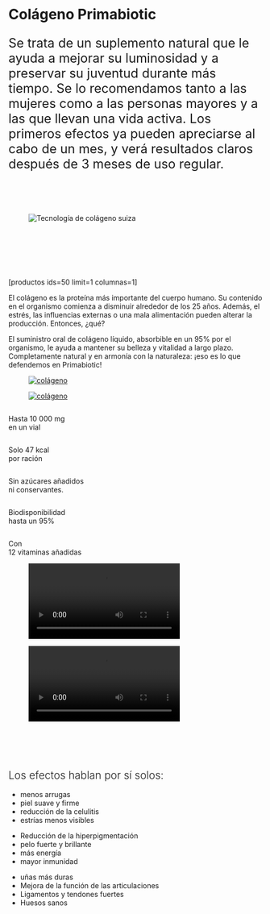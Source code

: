 <!-- wp:image {"align":"wide","id":4602,"sizeSlug":"full","linkDestination":"custom","className":"main-desktop-banner"} -->
<figure class="wp-block-image alignwide size-full main-desktop-banner"><a href="https://primabiotic.de/produkt/primabiotic-collagen-x30/"><img src="https://primabiotic.de/wp-content/uploads/2023/02/banner-1280x550_collagen.png" alt="" class="wp-image-4602"/></a></figure>
<!-- /wp:image -->

<!-- wp:image {"align":"wide","id":4604,"sizeSlug":"full","linkDestination":"custom","className":"main-mobile-banner"} -->
<figure class="wp-block-image alignwide size-full main-mobile-banner"><a href="https://primabiotic.de/produkt/primabiotic-collagen-x30/"><img src="https://primabiotic.de/wp-content/uploads/2023/02/banner-686x556_collagen.png" alt="" class="wp-image-4604"/></a></figure>
<!-- /wp:image -->

<!-- wp:columns {"align":"wide","className":"second-main-section"} -->
<div class="wp-block-columns alignwide second-main-section"><!-- wp:column {"width":"60%"} -->
<div class="wp-block-column" style="flex-basis:60%"><!-- wp:heading {"level":1} -->
<h1>Colágeno Primabiotic</h1>
<!-- /wp:heading -->

<!-- wp:paragraph {"style":{"typography":{"fontSize":"25px"}}} -->
<p style="font-size:25px">Se trata de un suplemento natural que le ayuda a mejorar su luminosidad y a preservar su juventud durante más tiempo. Se lo recomendamos tanto a las mujeres como a las personas mayores y a las que llevan una vida activa. 
Los primeros efectos ya pueden apreciarse al cabo de un mes, y verá resultados claros después de 3 meses de uso regular.</p>
<!-- /wp:paragraph -->

<!-- wp:spacer {"height":"45px"} -->
<div style="height:45px" aria-hidden="true" class="wp-block-spacer"></div>
<!-- /wp:spacer -->

<!-- wp:image {"align":"center","id":1735,"sizeSlug":"full","linkDestination":"none"} -->
<figure class="wp-block-image aligncenter size-full"><img src="https://primabiotic.de/wp-content/uploads/2022/12/collagen-technology-swiss.png" alt="Tecnología de colágeno suiza" class="wp-image-1735"/></figure>
<!-- /wp:image -->

<!-- wp:spacer {"height":"45px"} -->
<div style="height:45px" aria-hidden="true" class="wp-block-spacer"></div>
<!-- /wp:spacer --></div>
<!-- /wp:column -->

<!-- wp:column {"width":"40%"} -->
<div class="wp-block-column" style="flex-basis:40%"><!-- wp:spacer {"height":"37px"} -->
<div style="height:37px" aria-hidden="true" class="wp-block-spacer"></div>
<!-- /wp:spacer -->

<!-- wp:shortcode -->
[productos ids=50 limit=1 columnas=1]
<!-- /wp:shortcode --></div>
<!-- /wp:column --></div>
<!-- /wp:columns -->

<!-- wp:paragraph {"fontSize":"medium"} -->
<p class="has-medium-font-size">El colágeno es la proteína más importante del cuerpo humano. Su contenido en el organismo comienza a disminuir alrededor de los 25 años. Además, el estrés, las influencias externas
o una mala alimentación pueden alterar la producción. Entonces, ¿qué?</p>
<!-- /wp:paragraph -->

<!-- wp:paragraph {"fontSize":"medium"} -->
<p class="has-medium-font-size">El suministro oral de colágeno líquido, absorbible en un 95% por el organismo,
le ayuda a mantener su belleza y vitalidad a largo plazo. Completamente natural
y en armonía con la naturaleza: ¡eso es lo que defendemos en Primabiotic!</p>
<!-- /wp:paragraph -->

<!-- wp:columns -->
<div class="wp-block-columns"><!-- wp:column -->
<div class="wp-block-column"><!-- wp:image {"id":5221,"sizeSlug":"full","linkDestination":"custom","className":"main-desktop-banner"} -->
<figure class="wp-block-image size-full main-desktop-banner"><a href="https://primabiotic.de/produkt/primabiotic-collagen-60-flaschchen-zum-valentinstag-2023-mega-angebot/"><img src="https://primabiotic.de/wp-content/uploads/2023/02/primabiotic-d.jpg" alt="colágeno" class="wp-image-5221"/></a></figure>
<!-- /wp:image --></div>
<!-- /wp:column --></div>
<!-- /wp:columns -->

<!-- wp:columns -->
<div class="wp-block-columns"><!-- wp:column -->
<div class="wp-block-column"><!-- wp:image {"id":5222,"sizeSlug":"large","linkDestination":"custom","className":"main-mobile-banner"} -->
<figure class="wp-block-image size-large main-mobile-banner"><a href="https://primabiotic.de/produkt/primabiotic-collagen-60-flaschchen-zum-valentinstag-2023-mega-angebot/"><img src="https://primabiotic.de/wp-content/uploads/2023/02/primabiotic-m-1024x833.jpg" alt="colágeno" class="wp-image-5222"/></a></figure>
<!-- /wp:image --></div>
<!-- /wp:column --></div>
<!-- /wp:columns -->

<!-- wp:columns -->
<div class="wp-block-columns"><!-- wp:column -->
<div class="wp-block-column"><!-- wp:image {"align":"center","id":1746,"sizeSlug":"full","linkDestination":"none"} -->
<figure class="wp-block-image aligncenter size-full"><img src="https://primabiotic.de/wp-content/uploads/2022/12/ico1.png" alt="" class="wp-image-1746"/></figure>
<!-- /wp:image -->

<!-- wp:paragraph {"align":"center"} -->
<p class="has-text-align-center">Hasta 10 000 mg <br>en un vial</p>
<!-- /wp:paragraph --></div>
<!-- /wp:column -->

<!-- wp:column -->
<div class="wp-block-column"><!-- wp:image {"align":"center","id":1745,"sizeSlug":"full","linkDestination":"none"} -->
<figure class="wp-block-image aligncenter size-full"><img src="https://primabiotic.de/wp-content/uploads/2022/12/ico2.png" alt="" class="wp-image-1745"/></figure>
<!-- /wp:image -->

<!-- wp:paragraph {"align":"center"} -->
<p class="has-text-align-center">Solo 47 kcal <br>por ración</p>
<!-- /wp:paragraph --></div>
<!-- /wp:column -->

<!-- wp:column -->
<div class="wp-block-column"><!-- wp:image {"align":"center","id":1760,"sizeSlug":"full","linkDestination":"none"} -->
<figure class="wp-block-image aligncenter size-full"><img src="https://primabiotic.de/wp-content/uploads/2022/12/ico5.png" alt="" class="wp-image-1760"/></figure>
<!-- /wp:image -->

<!-- wp:paragraph {"align":"center"} -->
<p class="has-text-align-center">Sin azúcares añadidos <br>ni conservantes.</p>
<!-- /wp:paragraph --></div>
<!-- /wp:column -->

<!-- wp:column -->
<div class="wp-block-column"><!-- wp:image {"align":"center","id":1756,"sizeSlug":"full","linkDestination":"none"} -->
<figure class="wp-block-image aligncenter size-full"><img src="https://primabiotic.de/wp-content/uploads/2022/12/ico4.png" alt="" class="wp-image-1756"/></figure>
<!-- /wp:image -->

<!-- wp:paragraph {"align":"center"} -->
<p class="has-text-align-center">Biodisponibilidad <br>hasta un 95%</p>
<!-- /wp:paragraph --></div>
<!-- /wp:column -->

<!-- wp:column -->
<div class="wp-block-column"><!-- wp:image {"align":"center","id":1761,"sizeSlug":"full","linkDestination":"none"} -->
<figure class="wp-block-image aligncenter size-full"><img src="https://primabiotic.de/wp-content/uploads/2022/12/ico6.png" alt="" class="wp-image-1761"/></figure>
<!-- /wp:image -->

<!-- wp:paragraph {"align":"center"} -->
<p class="has-text-align-center">Con <br> 12 vitaminas añadidas</p>
<!-- /wp:paragraph --></div>
<!-- /wp:column --></div>
<!-- /wp:columns -->

<!-- wp:columns -->
<div class="wp-block-columns"><!-- wp:column -->
<div class="wp-block-column"><!-- wp:video {"id":5189} -->
<figure class="wp-block-video"><video autoplay controls loop src="https://primabiotic.de/wp-content/uploads/2023/02/Primabiotic-niemiecki-kwadrat.mp4"></video></figure>
<!-- /wp:video --></div>
<!-- /wp:column -->

<!-- wp:column -->
<div class="wp-block-column"><!-- wp:video {"id":5192} -->
<figure class="wp-block-video"><video autoplay controls loop src="https://primabiotic.de/wp-content/uploads/2023/02/Prinabiotic-produktowy-kwadrat-niemiecki.mp4"></video></figure>
<!-- /wp:video --></div>
<!-- /wp:column --></div>
<!-- /wp:columns -->

<!-- wp:spacer {"height":"50px"} -->
<div style="height:50px" aria-hidden="true" class="wp-block-spacer"></div>
<!-- /wp:spacer -->

<!-- wp:heading {"textAlign":"center","style":{"typography":{"fontStyle":"normal","fontWeight":"300"}}} -->
<h2 class="has-text-align-center" style="font-style:normal;font-weight:300">Los efectos hablan por sí solos:</h2>
<!-- /wp:heading -->

<!-- wp:columns -->
<div class="wp-block-columns"><!-- wp:column {"fontSize":"medium"} -->
<div class="wp-block-column has-medium-font-size"><!-- wp:list -->
<ul><!-- wp:list-item -->
<li>menos arrugas</li>
<!-- /wp:list-item -->

<!-- wp:list-item -->
<li>piel suave y firme</li>
<!-- /wp:list-item -->

<!-- wp:list-item -->
<li>reducción de la celulitis</li>
<!-- /wp:list-item -->

<!-- wp:list-item -->
<li>estrías menos visibles</li>
<!-- /wp:list-item --></ul>
<!-- /wp:list --></div>
<!-- /wp:column -->

<!-- wp:column {"fontSize":"medium"} -->
<div class="wp-block-column has-medium-font-size"><!-- wp:list -->
<ul><!-- wp:list-item -->
<li>Reducción de la hiperpigmentación</li>
<!-- /wp:list-item -->

<!-- wp:list-item -->
<li>pelo fuerte y brillante</li>
<!-- /wp:list-item -->

<!-- wp:list-item -->
<li>más energía</li>
<!-- /wp:list-item -->

<!-- wp:list-item -->
<li>mayor inmunidad </li>
<!-- /wp:list-item --></ul>
<!-- /wp:list --></div>
<!-- /wp:column -->

<!-- wp:column {"fontSize":"medium"} -->
<div class="wp-block-column has-medium-font-size"><!-- wp:list -->
<ul><!-- wp:list-item -->
<li>uñas más duras</li>
<!-- /wp:list-item -->

<!-- wp:list-item -->
<li>Mejora de la función de las articulaciones</li>
<!-- /wp:list-item -->

<!-- wp:list-item -->
<li>Ligamentos y tendones fuertes</li>
<!-- /wp:list-item -->

<!-- wp:list-item -->
<li>Huesos sanos</li>
<!-- /wp:list-item --></ul>
<!-- /wp:list --></div>
<!-- /wp:column --></div>
<!-- /wp:columns -->

<!-- wp:image {"align":"wide","id":5163,"sizeSlug":"full","linkDestination":"custom","className":"last-main-img-desktop"} -->
<figure class="wp-block-image alignwide size-full last-main-img-desktop"><img src="https://primabiotic.de/wp-content/uploads/2023/02/banner-collagen-na-kamieniu.jpg" alt="" class="wp-image-5163"/></figure>
<!-- /wp:image -->

<!-- wp:image {"align":"wide","id":1945,"sizeSlug":"full","linkDestination":"custom","className":"last-main-img-mobile"} -->
<figure class="wp-block-image alignwide size-full last-main-img-mobile"><a href="https://primabiotic.de/produkt/primabiotic-collagen-x30/"><img src="https://primabiotic.de/wp-content/uploads/2022/12/banner-686x1029-2.jpg" alt="" class="wp-image-1945"/></a></figure>
<!-- /wp:image -->
